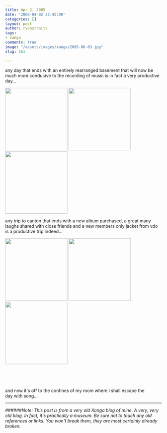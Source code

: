 ```yaml
---
title: Apr 2, 2005
date: '2005-04-02 22:45:00'
categories: []
layout: post
author: ryanstraits
tags:
- xanga
comments: true
image: "/assets/images/xanga/2005-06-03.jpg"
slug: 161

---
```

any day that ends with an entirely rearranged basement that will now be much more conducive to the recording of music is in fact a very productive day...

<!-- break -->

<a href="http://i.xanga.com/bluestarmorning/100_0206.JPG" target="_new"><img src="http://i.xanga.com/bluestarmorning/t/100_0206.JPG" alt="" width="200" border="0" /></a> <a href="http://i.xanga.com/bluestarmorning/100_0205.JPG" target="_new"><img src="http://i.xanga.com/bluestarmorning/t/100_0205.JPG" alt="" width="200" border="0" /></a> <a href="http://i.xanga.com/bluestarmorning/100_0207.JPG" target="_new"><img src="http://i.xanga.com/bluestarmorning/t/100_0207.JPG" alt="" width="200" border="0" /></a>

any trip to canton that ends with a new album purchased, a great many laughs shared with close friends and a new members only jacket from vdo is a productive trip indeed...

<a href="http://i.xanga.com/bluestarmorning/100_0201-s.jpg" target="_new"><img src="http://i.xanga.com/bluestarmorning/t/100_0201-s.jpg" alt="" width="200" border="0" /></a> <a href="http://i.xanga.com/bluestarmorning/100_0198-s.jpg" target="_new"><img src="http://i.xanga.com/bluestarmorning/t/100_0198-s.jpg" alt="" width="200" border="0" /></a> <a href="http://i.xanga.com/bluestarmorning/100_0190-s.jpg" target="_new"><img src="http://i.xanga.com/bluestarmorning/t/100_0190-s.jpg" alt="" width="200" border="0" /></a>

&nbsp;

&nbsp;

and now it's off to the confines of my room where i shall escape the day with song...

---

######*Note: This post is from a very old Xanga blog of mine. A very, very old blog. In fact, it's practically a museum. Be sure not to touch any old references or links. You won't break them, they are most certainly already broken.*